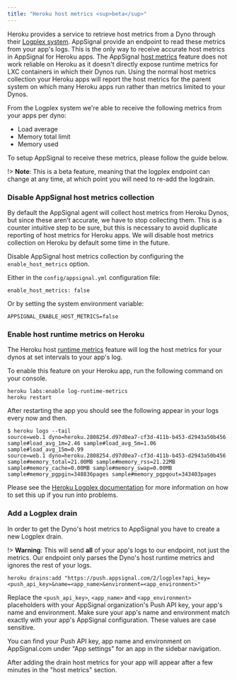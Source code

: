 ```yaml
---
title: "Heroku host metrics <sup>beta</sup>"
---
```


Heroku provides a service to retrieve host metrics from a Dyno through their [Logplex system](https://devcenter.heroku.com/articles/logplex).
 AppSignal provide an endpoint to read these metrics from your app's logs. This is the only way to receive accurate host metrics in AppSignal for Heroku apps. The AppSignal [host metrics](/metrics/host.html) feature does not work reliable on Heroku as it doesn't directly expose runtime metrics for LXC containers in which their Dynos run. Using the normal host metrics collection your Heroku apps will report the host metrics for the parent system on which many Heroku apps run rather than metrics limited to your Dynos.

From the Logplex system we're able to receive the following metrics from your apps per dyno:

* Load average
* Memory total limit
* Memory used

To setup AppSignal to receive these metrics, please follow the guide below.

!> **Note**: This is a beta feature, meaning that the logplex endpoint can change at any time, at which point you will need to re-add the logdrain.

### Disable AppSignal host metrics collection

By default the AppSignal agent will collect host metrics from Heroku Dynos, but since these aren’t accurate, we have to stop collecting them.
This is a counter intuitive step to be sure, but this is necessary to avoid duplicate reporting of host metrics for Heroku apps. We will disable host metrics collection on Heroku by default some time in the future.

Disable AppSignal host metrics collection by configuring the `enable_host_metrics` option.

Either in the `config/appsignal.yml` configuration file:

```
enable_host_metrics: false
```

Or by setting the system environment variable:

```
APPSIGNAL_ENABLE_HOST_METRICS=false
```

### Enable host runtime metrics on Heroku

The Heroku host [runtime metrics](https://devcenter.heroku.com/articles/log-runtime-metrics) feature will log the host metrics for your dynos at set intervals to your app's log.

To enable this feature on your Heroku app, run the following command on your console.

```
heroku labs:enable log-runtime-metrics
heroku restart
```

After restarting the app you should see the following appear in your logs every now and then.

```
$ heroku logs --tail
source=web.1 dyno=heroku.2808254.d97d0ea7-cf3d-411b-b453-d2943a50b456 sample#load_avg_1m=2.46 sample#load_avg_5m=1.06 sample#load_avg_15m=0.99
source=web.1 dyno=heroku.2808254.d97d0ea7-cf3d-411b-b453-d2943a50b456 sample#memory_total=21.00MB sample#memory_rss=21.22MB sample#memory_cache=0.00MB sample#memory_swap=0.00MB sample#memory_pgpgin=348836pages sample#memory_pgpgout=343403pages
```

Please see the [Heroku Logplex documentation](https://devcenter.heroku.com/articles/log-runtime-metrics) for more information on how to set this up if you run into problems.

### Add a Logplex drain

In order to get the Dyno's host metrics to AppSignal you have to create a new Logplex drain.

!> **Warning**: This will send **all** of your app's logs to our endpoint, not just the metrics. Our endpoint only parses the Dyno's host runtime metrics and ignores the rest of your logs.

```
heroku drains:add "https://push.appsignal.com/2/logplex?api_key=<push_api_key>&name=<app_name>&environment=<app_environment>"
```

Replace the `<push_api_key>`, `<app_name>` and `<app_environment>` placeholders with your AppSignal organization's Push API key, your app's name and environment. Make sure your app's name and environment match exactly with your app's AppSignal configuration. These values are case sensitive.

You can find your Push API key, app name and environment on AppSignal.com under "App settings" for an app in the sidebar navigation.

After adding the drain host metrics for your app will appear after a few minutes in the "host metrics" section.
